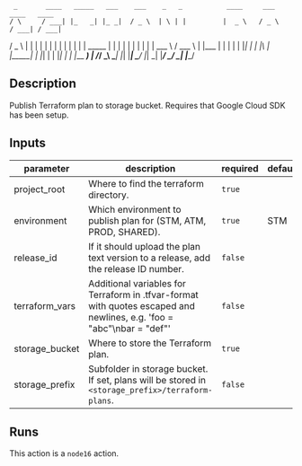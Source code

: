      _       ____   _____   ___    ___    _   _           ____     ___     ____   ____  
    / \     / ___| |_   _| |_ _|  / _ \  | \ | |         |  _ \   / _ \   / ___| / ___| 
   / _ \   | |       | |    | |  | | | | |  \| |  _____  | | | | | | | | | |     \___ \ 
  / ___ \  | |___    | |    | |  | |_| | | |\  | |_____| | |_| | | |_| | | |___   ___) |
 /_/   \_\  \____|   |_|   |___|  \___/  |_| \_|         |____/   \___/   \____| |____/ 
                                                                                        
## Description

Publish Terraform plan to storage bucket. Requires that Google Cloud SDK has been setup.


## Inputs

| parameter | description | required | default |
| - | - | - | - |
| project_root | Where to find the terraform directory. | `true` |  |
| environment | Which environment to publish plan for (STM, ATM, PROD, SHARED). | `true` | STM |
| release_id | If it should upload the plan text version to a release, add the release ID number. | `false` |  |
| terraform_vars | Additional variables for Terraform in .tfvar-format with quotes escaped and newlines, e.g. 'foo = \"abc\"\nbar = \"def\"' | `false` |  |
| storage_bucket | Where to store the Terraform plan. | `true` |  |
| storage_prefix | Subfolder in storage bucket. If set, plans will be stored in `<storage_prefix>/terraform-plans`. | `false` |  |


## Runs

This action is a `node16` action.


